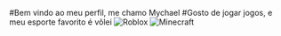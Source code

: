#Bem vindo ao meu perfil, me chamo Mychael
#Gosto de jogar jogos, e meu esporte favorito é vôlei
![Roblox](https://nexo-uploads-beta.s3.amazonaws.com/wp-content/uploads/images/2024/09/d66ae37d46e00a1ecacfe9531986690a.jpg)
![Minecraft](https://m.media-amazon.com/images/I/71rzlQ2XMOL.jpg)
